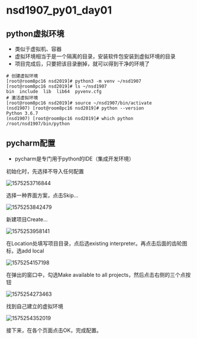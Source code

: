 # nsd1907_py01_day01

## python虚拟环境

- 类似于虚拟机、容器
- 虚拟环境相当于是一个隔离的目录，安装软件包安装到虚拟环境的目录
- 项目完成后，只要把该目录删掉，就可以得到干净的环境了

```shell
# 创建虚拟环境
[root@room8pc16 nsd2019]# python3 -m venv ~/nsd1907
[root@room8pc16 nsd2019]# ls ~/nsd1907
bin  include  lib  lib64  pyvenv.cfg
# 激活虚拟环境
[root@room8pc16 nsd2019]# source ~/nsd1907/bin/activate
(nsd1907) [root@room8pc16 nsd2019]# python --version
Python 3.6.7
(nsd1907) [root@room8pc16 nsd2019]# which python
/root/nsd1907/bin/python
```

## pycharm配置

- pycharm是专门用于python的IDE（集成开发环境）

初始化时，先选择不导入任何配置

![1575253716844](/root/.config/Typora/typora-user-images/1575253716844.png)

选择一种界面方案，点击Skip...

![1575253842479](/root/.config/Typora/typora-user-images/1575253842479.png)

新建项目Create...

![1575253958141](/root/.config/Typora/typora-user-images/1575253958141.png)

在Location处填写项目目录，点后选existing interpreter。再点击后面的齿轮图标，选add local

![1575254157198](/root/.config/Typora/typora-user-images/1575254157198.png)

在弹出的窗口中，勾选Make available to all projects，然后点击右侧的三个点按钮

![1575254273463](/root/.config/Typora/typora-user-images/1575254273463.png)

找到自己建立的虚拟环境

![1575254352019](/root/.config/Typora/typora-user-images/1575254352019.png)

接下来，在各个页面点击OK，完成配置。

